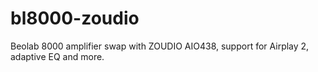 # bl8000-zoudio
Beolab 8000 amplifier swap with ZOUDIO AIO438, support for Airplay 2, adaptive EQ and more.
